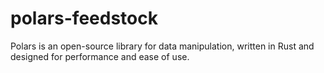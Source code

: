 # polars-feedstock
Polars is an open-source library for data manipulation, written in Rust and designed for performance and ease of use.
